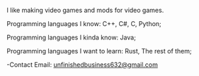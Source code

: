I like making video games and mods for video games.

Programming languages I know:
C++, 
C#, 
C, 
Python;

Programming languages I kinda know:
Java;

Programming languages I want to learn:
Rust, 
The rest of them;

-Contact Email: unfinishedbusiness632@gmail.com
